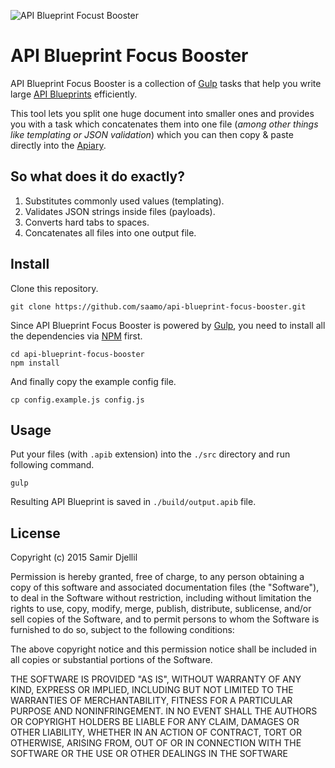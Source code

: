 ![API Blueprint Focust Booster](http://i.imgur.com/Yz2chHL.png)

# API Blueprint Focus Booster

API Blueprint Focus Booster is a collection of [Gulp](http://gulpjs.com) tasks that help you write large [API Blueprints](https://apiblueprint.org) efficiently.

This tool lets you split one huge document into smaller ones and provides you with a task which concatenates them into one file (_among other things like templating or JSON validation_) which you can then copy & paste directly into the [Apiary](http://apiary.io).

## So what does it do exactly?

1. Substitutes commonly used values (templating).
2. Validates JSON strings inside files (payloads).
3. Converts hard tabs to spaces.
4. Concatenates all files into one output file.

## Install

Clone this repository.

```
git clone https://github.com/saamo/api-blueprint-focus-booster.git
```

Since API Blueprint Focus Booster is powered by [Gulp](http://gulpjs.com), you need to install all the dependencies via [NPM](https://npmjs.com) first.

```
cd api-blueprint-focus-booster
npm install
```

And finally copy the example config file.

```
cp config.example.js config.js
```

## Usage

Put your files (with `.apib` extension) into the `./src` directory and run following command.

```
gulp
```

Resulting API Blueprint is saved in `./build/output.apib` file.

## License

Copyright (c) 2015 Samir Djellil

Permission is hereby granted, free of charge, to any person obtaining a copy of this software and associated documentation files (the "Software"), to deal in the Software without restriction, including without limitation the rights to use, copy, modify, merge, publish, distribute, sublicense, and/or sell copies of the Software, and to permit persons to whom the Software is furnished to do so, subject to the following conditions:

The above copyright notice and this permission notice shall be included in all copies or substantial portions of the Software.

THE SOFTWARE IS PROVIDED "AS IS", WITHOUT WARRANTY OF ANY KIND, EXPRESS OR IMPLIED, INCLUDING BUT NOT LIMITED TO THE WARRANTIES OF MERCHANTABILITY, FITNESS FOR A PARTICULAR PURPOSE AND NONINFRINGEMENT. IN NO EVENT SHALL THE AUTHORS OR COPYRIGHT HOLDERS BE LIABLE FOR ANY CLAIM, DAMAGES OR OTHER LIABILITY, WHETHER IN AN ACTION OF CONTRACT, TORT OR OTHERWISE, ARISING FROM, OUT OF OR IN CONNECTION WITH THE SOFTWARE OR THE USE OR OTHER DEALINGS IN THE SOFTWARE
